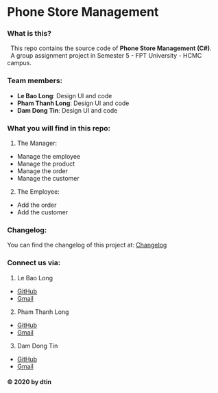 # Phone Store Management

### What is this?
  This repo contains the source code of **Phone Store Management (C#)**.\
  A group assignment project in Semester 5 - FPT University - HCMC campus.

### Team members:
  - **Le Bao Long**: Design UI and code
  - **Pham Thanh Long**: Design UI and code
  - **Dam Dong Tin**: Design UI and code
  
### What you will find in this repo:
1. The Manager:
 - Manage the employee
 - Manage the product
 - Manage the order
 - Manage the customer

2. The Employee:
 - Add the order
 - Add the customer

 ### Changelog:
  You can find the changelog of this project at: [Changelog](https://github.com/dtin/PhoneStoreProject/blob/master/Changelog.md)
 
 ### Connect us via:
1. Le Bao Long
- [GitHub](https://github.com/longlb88)
- [Gmail](mailto:longlebao2000@gmail.com)

2. Pham Thanh Long
- [GitHub](https://github.com/redore1234)
- [Gmail](mailto:ptlong0311@gmail.com)
 
3. Dam Dong Tin
- [GitHub](https://github.com/dtin)
- [Gmail](mailto:damdongtin@gmail.com) 

 #### © 2020 by dtin
